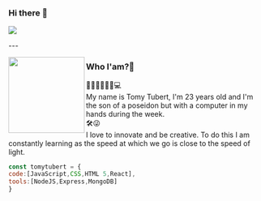 ### Hi there 👋
<p>
  <a href="https://www.linkedin.com/in/tomy-tubert-gonzalez"><img src="https://media-exp1.licdn.com/dms/image/C4D16AQFF0Nx_qMmwuw/profile-displaybackgroundimage-shrink_350_1400/0/1584266967008?e=1619049600&v=beta&t=b2HcGtSP3We__B5oAH2aohcQAWSbH0I5iKvezp-IkdI"></a>
</p>
  ---
<p>
  <img width="150" align='left' src="https://media-exp1.licdn.com/dms/image/C4D03AQGweRqR3iUMvQ/profile-displayphoto-shrink_800_800/0/1584267178282?e=1619049600&v=beta&t=U3cKmYbny8TH-zsySMLu0bV3DEL2bZyNFlUnSfeyA-o">
</p>


### Who I'am?🧐

🧜🏼‍♂️🏄🏽‍♂️💻
<br>
My name is Tomy Tubert, I'm 23 years old and I'm the son of a poseidon but with a computer in my hands during the week.
<br>
🛠😜
<br>
I love to innovate and be creative. To do this I am constantly learning as the speed at which we go is close to the speed of light.


```js
const tomytubert = {
code:[JavaScript,CSS,HTML 5,React],
tools:[NodeJS,Express,MongoDB]
}
